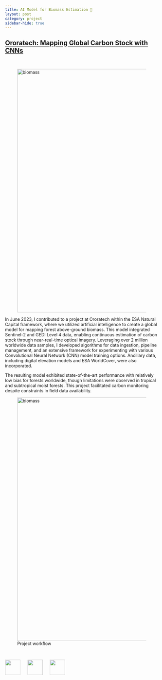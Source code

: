 ```yaml
---
title: AI Model for Biomass Estimation 🌳
layout: post
category: project
sidebar-hide: true
---
```


## [Ororatech: Mapping Global Carbon Stock with CNNs](https://sites.google.com/view/intraurban/home)


<br>

<figure>
	<img src="{{ 'assets/images/biomass.jpg' | relative_url }}" alt="biomass"  width="800" />
</figure>

In June 2023, I contributed to a project at Ororatech within the ESA Natural Capital framework, where we utilized artificial intelligence to create a global model for mapping forest above-ground biomass. This model integrated Sentinel-2 and GEDI Level 4 data, enabling continuous estimation of carbon stock through near-real-time optical imagery. Leveraging over 2 million worldwide data samples, I developed algorithms for data ingestion, pipeline management, and an extensive framework for experimenting with various Convolutional Neural Network (CNN) model training options. Ancillary data, including digital elevation models and ESA WorldCover, were also incorporated. 

The resulting model exhibited state-of-the-art performance with relatively low bias for forests worldwide, though limitations were observed in tropical and subtropical moist forests. This project facilitated carbon monitoring despite constraints in field data availability.

<figure>
	<img src="{{ 'assets/images/biomass-workflow.jpg' | relative_url }}" alt="biomass"  width="800" />
  <figcaption>Project workflow</figcaption>
</figure>

<br>

<p float="left">
  <img src="https://raw.githubusercontent.com/FortAwesome/Font-Awesome/6.x/svgs/brands/github.svg" width="50" height="50">
  &nbsp;&nbsp;&nbsp;&nbsp;
  <img src="https://raw.githubusercontent.com/FortAwesome/Font-Awesome/6.x/svgs/solid/earth-europe.svg" width="50" height="50">
  &nbsp;&nbsp;&nbsp;&nbsp;
  <img src="https://raw.githubusercontent.com/FortAwesome/Font-Awesome/6.x/svgs/brands/python.svg" width="50" height="50">
</p>
